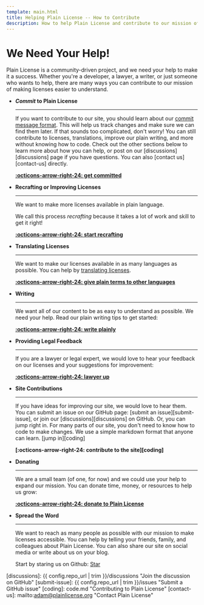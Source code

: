 ```yaml
---
template: main.html
title: Helping Plain License -- How to Contribute
description: How to help Plain License and contribute to our mission of making licenses easier to understand.
---
```


# We Need Your Help!

Plain License is a community-driven project, and we need your help to make it a success. Whether you're a developer, a lawyer, a writer, or just someone who wants to help, there are many ways you can contribute to our mission of making licenses easier to understand.

<div class="grid cards" markdown>

-   __*Commit* to Plain License__

    ---
    If you want to contribute to our site, you should learn about our [commit message format][commitformat]. This will help us track changes and make sure we can find them later. If that sounds too complicated, don't worry! You can still contribute to licenses, translations, improve our plain writing, and more without knowing how to code. Check out the other sections below to learn more about how you can help, or post on our [discussions][discussions] page if you have questions. You can also [contact us][contact-us] directly.

    __[:octicons-arrow-right-24: get committed][commitformat]__

-   __Recrafting or Improving Licenses__

    ---
    We want to make more licenses available in plain language.

    We call this process *recrafting* because it takes a lot of work and skill to get it right!

    __[:octicons-arrow-right-24: start recrafting][crafting]__

-   __Translating Licenses__

    ---
    We want to make our licenses available in as many languages as possible. You can help by [translating licenses][translating].

    __[:octicons-arrow-right-24: give plain terms to other languages][translating]__

-   __Writing__

    ---
    We want all of our content to be as easy to understand as possible. We need your help. Read our plain writing tips to get started:

    __[:octicons-arrow-right-24: write plainly][writing]__

-   __Providing Legal Feedback__

    ---
    If you are a lawyer or legal expert, we would love to hear your feedback on our licenses and your suggestions for improvement:

    __[:octicons-arrow-right-24: lawyer up][legal]__

-   __Site Contributions__

    ---
    If you have ideas for improving our site, we would love to hear them. You can submit an issue on our GitHub page: [submit an issue][submit-issue], or join our [discussions][discussions] on GitHub. Or, you can jump right in. For many parts of our site, you don't need to know how to code to make changes. We use a simple markdown format that anyone can learn. [jump in][coding]

    __[:octicons-arrow-right-24: contribute to the site][coding]__

-   __Donating__

    ---
    We are a small team (of one, for now) and we could use your help to expand our mission. You can donate time, money, or resources to help us grow:

    __[:octicons-arrow-right-24: donate to Plain License][donate]__

-   __Spread the Word__

    ---
    We want to reach as many people as possible with our mission to make licenses accessible. You can help by telling your friends, family, and colleagues about Plain License. You can also share our site on social media or write about us on your blog.

    Start by staring us on Github:
<a class="github-button" href="https://github.com/seekinginfiniteloop/PlainLicense" data-color-scheme="no-preference: light; light: light; dark: dark;" data-icon="octicon-star" data-size="large" aria-label="Star seekinginfiniteloop/PlainLicense on GitHub">Star</a>

</div>

[commitformat]: commit.md "Commit Message Format"
[crafting]: craft.md "License Crafting Guide"
[writing]: write.md "Writing Guidelines"
[translating]: translate.md "Translation Guide"
[legal]: legal.md "Legal Contributions to Plain License"
[donate]: donate.md "Donate to Plain License"
[discussions]: {{ config.repo_url | trim }}/discussions "Join the discussion on GitHub"
[submit-issue]: {{ config.repo_url | trim }}/issues "Submit a GitHub issue"
[coding]: code.md "Contributing to Plain License"
[contact-us]: mailto:adam@plainlicense.org "Contact Plain License"
